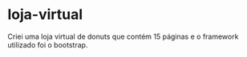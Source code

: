 # loja-virtual
Criei uma loja virtual de donuts que contém 15 páginas 
e o framework utilizado foi o bootstrap.
